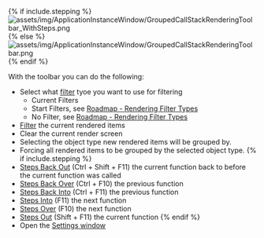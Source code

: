 {% if include.stepping %}
![assets/img/ApplicationInstanceWindow/GroupedCallStackRenderingToolbar_WithSteps.png](../../../assets/img/ApplicationInstanceWindow/GroupedCallStackRenderingToolbar_WithSteps.png)
{% else %}
![assets/img/ApplicationInstanceWindow/GroupedCallStackRenderingToolbar.png](../../../assets/img/ApplicationInstanceWindow/GroupedCallStackRenderingToolbar.png)
{% endif %}


With the toolbar you can do the following:


- Select what [filter](../../features/ProfilingDataFiltering.md) tyoe you want to use for filtering
    - Current Filters
    - Start Filters, see [Roadmap - Rendering Filter Types](../../Roadmap/RenderingFilterType.md)
    - No Filter, see [Roadmap - Rendering Filter Types](../../Roadmap/RenderingFilterType.md)
- [Filter](../../features/ProfilingDataFiltering.md) the current rendered items
- Clear the current render screen
- Selecting the object type new rendered items will be grouped by.
- Forcing all rendered items to be grouped by the selected object type. {% if include.stepping %}
- [Steps Back Out](../../features/ApplicationInstanceStepping#step-back-out) (Ctrl + Shift + F11) the current function back to before the current function was called
- [Steps Back Over](../../features/ApplicationInstanceStepping#step-back-over) (Ctrl + F10) the previous function
- [Steps Back Into](../../features/ApplicationInstanceStepping#step-back-into) (Ctrl + F11) the previous function
- [Steps Into](../../features/ApplicationInstanceStepping#step-into) (F11) the next function
- [Steps Over](../../features/ApplicationInstanceStepping#step-over) (F10) the next function
- [Steps Out](../../features/ApplicationInstanceStepping#step-out) (Shift + F11) the current function {% endif %}
- Open the [Settings window](#settings-window)